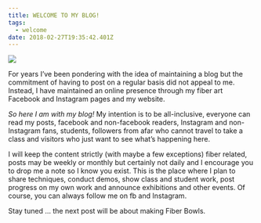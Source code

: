 ```yaml
---
title: WELCOME TO MY BLOG!
tags:
  - welcome
date: 2018-02-27T19:35:42.401Z
---
```

![](/images/uploads/1-blog-picture.jpg)

For years I’ve been pondering with the idea of maintaining a blog but the commitment of having to post on a regular basis did not appeal to me.  Instead, I have maintained an online presence through my fiber art Facebook and Instagram pages and my website.

_So here I am with my blog!_  My intention is to be all-inclusive, everyone can read my posts, facebook and non-facebook readers, Instagram and non-Instagram fans, students, followers from afar who cannot travel to take a class and visitors who just want to see what’s happening here.  

I will keep the content strictly (with maybe a few exceptions) fiber related, posts may be weekly or monthly but certainly not daily and I encourage you to drop me a note so I know you exist.  This is the place where I plan to share techniques, conduct demos, show class and student work, post progress on my own work and announce exhibitions and other events.  Of course, you can always follow me on fb and Instagram.

Stay tuned … the next post will be about making Fiber Bowls.
